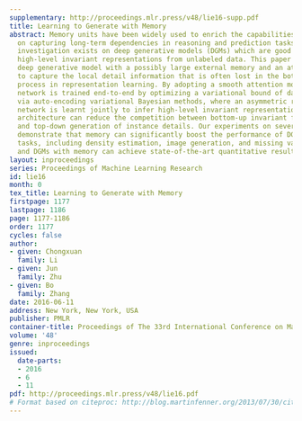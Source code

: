```yaml
---
supplementary: http://proceedings.mlr.press/v48/lie16-supp.pdf
title: Learning to Generate with Memory
abstract: Memory units have been widely used to enrich the capabilities of deep networks
  on capturing long-term dependencies in reasoning and prediction tasks, but little
  investigation exists on deep generative models (DGMs) which are good at inferring
  high-level invariant representations from unlabeled data. This paper presents a
  deep generative model with a possibly large external memory and an attention mechanism
  to capture the local detail information that is often lost in the bottom-up abstraction
  process in representation learning. By adopting a smooth attention model, the whole
  network is trained end-to-end by optimizing a variational bound of data likelihood
  via auto-encoding variational Bayesian methods, where an asymmetric recognition
  network is learnt jointly to infer high-level invariant representations. The asymmetric
  architecture can reduce the competition between bottom-up invariant feature extraction
  and top-down generation of instance details. Our experiments on several datasets
  demonstrate that memory can significantly boost the performance of DGMs on various
  tasks, including density estimation, image generation, and missing value imputation,
  and DGMs with memory can achieve state-of-the-art quantitative results.
layout: inproceedings
series: Proceedings of Machine Learning Research
id: lie16
month: 0
tex_title: Learning to Generate with Memory
firstpage: 1177
lastpage: 1186
page: 1177-1186
order: 1177
cycles: false
author:
- given: Chongxuan
  family: Li
- given: Jun
  family: Zhu
- given: Bo
  family: Zhang
date: 2016-06-11
address: New York, New York, USA
publisher: PMLR
container-title: Proceedings of The 33rd International Conference on Machine Learning
volume: '48'
genre: inproceedings
issued:
  date-parts:
  - 2016
  - 6
  - 11
pdf: http://proceedings.mlr.press/v48/lie16.pdf
# Format based on citeproc: http://blog.martinfenner.org/2013/07/30/citeproc-yaml-for-bibliographies/
---
```

